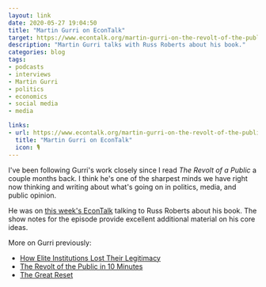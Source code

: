 ```yaml
---
layout: link
date: 2020-05-27 19:04:50
title: "Martin Gurri on EconTalk"
target: https://www.econtalk.org/martin-gurri-on-the-revolt-of-the-public/
description: "Martin Gurri talks with Russ Roberts about his book."
categories: blog
tags:
- podcasts
- interviews
- Martin Gurri
- politics
- economics
- social media
- media

links:
- url: https://www.econtalk.org/martin-gurri-on-the-revolt-of-the-public/
  title: "Martin Gurri on EconTalk"
  icon: 🎙️
---
```


I've been following Gurri's work closely since I read _The Revolt of a Public_ a couple months back. I think he's one of the sharpest minds we have right now thinking and writing about what's going on in politics, media, and public opinion.

He was on [this week's EconTalk](https://www.econtalk.org/martin-gurri-on-the-revolt-of-the-public/ "Martin Gurri on the Revolt of the Public") talking to Russ Roberts about his book. The show notes for the episode provide excellent additional material on his core ideas.

More on Gurri previously:

* [How Elite Institutions Lost Their Legitimacy](/post/how-elite-institutions-lost-their-legitimacy/ "How Elite Institutions Lost Their Legitimacy")
* [The Revolt of the Public in 10 Minutes](/post/the-revolt-of-the-public-in-10-minutes/ "The Revolt of the Public in 10 Minutes")
* [The Great Reset](/post/the-great-reset/ "The Great Reset")
